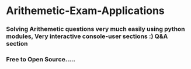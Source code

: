 # Arithemetic-Exam-Applications
### Solving Arithemetic questions very much easily using python modules, Very interactive console-user sections :) Q&A section
### Free to Open Source.....
